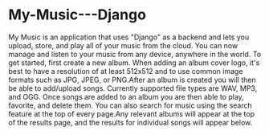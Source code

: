 # My-Music---Django
My Music is an application that uses "Django" as a backend and lets you upload, store, and play all of your music from the cloud. You can now manage and listen to your music from any device, anywhere in the world. To get started, first create a new album. When adding an album cover logo, it's best to have a resolution of at least 512x512 and to use common image formats such as JPG, JPEG, or PNG.After an album is created you will then be able to add/upload songs. Currently supported file types are WAV, MP3, and OGG. Once songs are added to an album you are then able to play, favorite, and delete them. You can also search for music using the search feature at the top of every page.Any relevant albums will appear at the top of the results page, and the results for individual songs will appear below.
